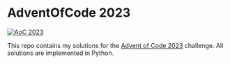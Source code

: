 # AdventOfCode 2023

[![AoC 2023](https://img.shields.io/badge/AoC_2023-★_4-9f9f9f)](https://adventofcode.com/2023)

This repo contains my solutions for the [Advent of Code 2023](https://adventofcode.com/2023) challenge. All solutions are implemented in Python.